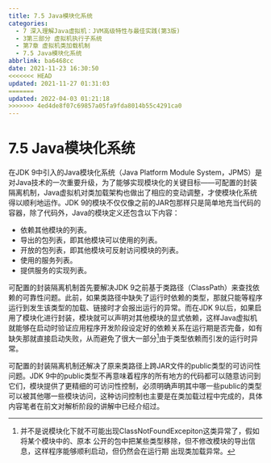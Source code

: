 ```yaml
---
title: 7.5 Java模块化系统
categories: 
  - 7 深入理解Java虛拟机：JVM高级特性与最佳实践(第3版)
  - 3第三部分 虚拟机执行子系统
  - 第7章 虚拟机类加载机制
  - 7.5 Java模块化系统
abbrlink: ba6468cc
date: 2021-11-23 16:30:50
<<<<<<< HEAD
updated: 2021-11-27 01:31:03
=======
updated: 2022-04-03 01:21:18
>>>>>>> 4ed4de8f07c69857a05fa9fda8014b55c4291ca0
---
```

# 7.5 Java模块化系统
在JDK 9中引入的Java模块化系统（Java Platform Module System，JPMS）是对Java技术的一次重要升级，为了能够实现模块化的关键目标——可配置的封装隔离机制，Java虚拟机对类加载架构也做出了相应的变动调整，才使模块化系统得以顺利地运作。JDK 9的模块不仅仅像之前的JAR包那样只是简单地充当代码的容器，除了代码外，Java的模块定义还包含以下内容：
- 依赖其他模块的列表。
- 导出的包列表，即其他模块可以使用的列表。
- 开放的包列表，即其他模块可反射访问模块的列表。
- 使用的服务列表。
- 提供服务的实现列表。

可配置的封装隔离机制首先要解决JDK 9之前基于类路径（ClassPath）来查找依赖的可靠性问题。此前，如果类路径中缺失了运行时依赖的类型，那就只能等程序运行到发生该类型的加载、链接时才会报出运行的异常。而在JDK 9以后，如果启用了模块化进行封装，模块就可以声明对其他模块的显式依赖，这样Java虚拟机就能够在启动时验证应用程序开发阶段设定好的依赖关系在运行期是否完备，如有缺失那就直接启动失败，从而避免了很大一部分[^1]由于类型依赖而引发的运行时异常。

可配置的封装隔离机制还解决了原来类路径上跨JAR文件的public类型的可访问性问题。JDK 9中的public类型不再意味着程序的所有地方的代码都可以随意访问到它们，模块提供了更精细的可访问性控制，必须明确声明其中哪一些public的类型可以被其他哪一些模块访问，这种访问控制也主要是在类加载过程中完成的，具体内容笔者在前文对解析阶段的讲解中已经介绍过。

[^1]: 并不是说模块化下就不可能出现ClassNotFoundExcepiton这类异常了，假如将某个模块中的、原本 公开的包中把某些类型移除，但不修改模块的导出信息，这样程序能够顺利启动，但仍然会在运行期 出现类加载异常。

